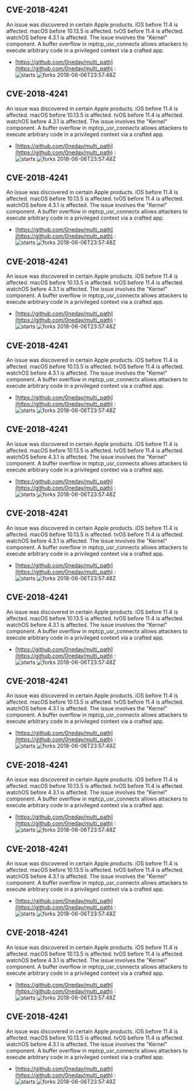 ## CVE-2018-4241
 An issue was discovered in certain Apple products. iOS before 11.4 is affected. macOS before 10.13.5 is affected. tvOS before 11.4 is affected. watchOS before 4.3.1 is affected. The issue involves the "Kernel" component. A buffer overflow in mptcp_usr_connectx allows attackers to execute arbitrary code in a privileged context via a crafted app.

- [https://github.com/0neday/multi_path](https://github.com/0neday/multi_path) :  
![starts](https://img.shields.io/github/stars/0neday/multi_path.svg) 
![forks](https://img.shields.io/github/forks/0neday/multi_path.svg) 
2018-06-06T23:57:48Z

## CVE-2018-4241
 An issue was discovered in certain Apple products. iOS before 11.4 is affected. macOS before 10.13.5 is affected. tvOS before 11.4 is affected. watchOS before 4.3.1 is affected. The issue involves the "Kernel" component. A buffer overflow in mptcp_usr_connectx allows attackers to execute arbitrary code in a privileged context via a crafted app.

- [https://github.com/0neday/multi_path](https://github.com/0neday/multi_path) :  
![starts](https://img.shields.io/github/stars/0neday/multi_path.svg) 
![forks](https://img.shields.io/github/forks/0neday/multi_path.svg) 
2018-06-06T23:57:48Z

## CVE-2018-4241
 An issue was discovered in certain Apple products. iOS before 11.4 is affected. macOS before 10.13.5 is affected. tvOS before 11.4 is affected. watchOS before 4.3.1 is affected. The issue involves the "Kernel" component. A buffer overflow in mptcp_usr_connectx allows attackers to execute arbitrary code in a privileged context via a crafted app.

- [https://github.com/0neday/multi_path](https://github.com/0neday/multi_path) :  
![starts](https://img.shields.io/github/stars/0neday/multi_path.svg) 
![forks](https://img.shields.io/github/forks/0neday/multi_path.svg) 
2018-06-06T23:57:48Z

## CVE-2018-4241
 An issue was discovered in certain Apple products. iOS before 11.4 is affected. macOS before 10.13.5 is affected. tvOS before 11.4 is affected. watchOS before 4.3.1 is affected. The issue involves the "Kernel" component. A buffer overflow in mptcp_usr_connectx allows attackers to execute arbitrary code in a privileged context via a crafted app.

- [https://github.com/0neday/multi_path](https://github.com/0neday/multi_path) :  
![starts](https://img.shields.io/github/stars/0neday/multi_path.svg) 
![forks](https://img.shields.io/github/forks/0neday/multi_path.svg) 
2018-06-06T23:57:48Z

## CVE-2018-4241
 An issue was discovered in certain Apple products. iOS before 11.4 is affected. macOS before 10.13.5 is affected. tvOS before 11.4 is affected. watchOS before 4.3.1 is affected. The issue involves the "Kernel" component. A buffer overflow in mptcp_usr_connectx allows attackers to execute arbitrary code in a privileged context via a crafted app.

- [https://github.com/0neday/multi_path](https://github.com/0neday/multi_path) :  
![starts](https://img.shields.io/github/stars/0neday/multi_path.svg) 
![forks](https://img.shields.io/github/forks/0neday/multi_path.svg) 
2018-06-06T23:57:48Z

## CVE-2018-4241
 An issue was discovered in certain Apple products. iOS before 11.4 is affected. macOS before 10.13.5 is affected. tvOS before 11.4 is affected. watchOS before 4.3.1 is affected. The issue involves the "Kernel" component. A buffer overflow in mptcp_usr_connectx allows attackers to execute arbitrary code in a privileged context via a crafted app.

- [https://github.com/0neday/multi_path](https://github.com/0neday/multi_path) :  
![starts](https://img.shields.io/github/stars/0neday/multi_path.svg) 
![forks](https://img.shields.io/github/forks/0neday/multi_path.svg) 
2018-06-06T23:57:48Z

## CVE-2018-4241
 An issue was discovered in certain Apple products. iOS before 11.4 is affected. macOS before 10.13.5 is affected. tvOS before 11.4 is affected. watchOS before 4.3.1 is affected. The issue involves the "Kernel" component. A buffer overflow in mptcp_usr_connectx allows attackers to execute arbitrary code in a privileged context via a crafted app.

- [https://github.com/0neday/multi_path](https://github.com/0neday/multi_path) :  
![starts](https://img.shields.io/github/stars/0neday/multi_path.svg) 
![forks](https://img.shields.io/github/forks/0neday/multi_path.svg) 
2018-06-06T23:57:48Z

## CVE-2018-4241
 An issue was discovered in certain Apple products. iOS before 11.4 is affected. macOS before 10.13.5 is affected. tvOS before 11.4 is affected. watchOS before 4.3.1 is affected. The issue involves the "Kernel" component. A buffer overflow in mptcp_usr_connectx allows attackers to execute arbitrary code in a privileged context via a crafted app.

- [https://github.com/0neday/multi_path](https://github.com/0neday/multi_path) :  
![starts](https://img.shields.io/github/stars/0neday/multi_path.svg) 
![forks](https://img.shields.io/github/forks/0neday/multi_path.svg) 
2018-06-06T23:57:48Z

## CVE-2018-4241
 An issue was discovered in certain Apple products. iOS before 11.4 is affected. macOS before 10.13.5 is affected. tvOS before 11.4 is affected. watchOS before 4.3.1 is affected. The issue involves the "Kernel" component. A buffer overflow in mptcp_usr_connectx allows attackers to execute arbitrary code in a privileged context via a crafted app.

- [https://github.com/0neday/multi_path](https://github.com/0neday/multi_path) :  
![starts](https://img.shields.io/github/stars/0neday/multi_path.svg) 
![forks](https://img.shields.io/github/forks/0neday/multi_path.svg) 
2018-06-06T23:57:48Z

## CVE-2018-4241
 An issue was discovered in certain Apple products. iOS before 11.4 is affected. macOS before 10.13.5 is affected. tvOS before 11.4 is affected. watchOS before 4.3.1 is affected. The issue involves the "Kernel" component. A buffer overflow in mptcp_usr_connectx allows attackers to execute arbitrary code in a privileged context via a crafted app.

- [https://github.com/0neday/multi_path](https://github.com/0neday/multi_path) :  
![starts](https://img.shields.io/github/stars/0neday/multi_path.svg) 
![forks](https://img.shields.io/github/forks/0neday/multi_path.svg) 
2018-06-06T23:57:48Z

## CVE-2018-4241
 An issue was discovered in certain Apple products. iOS before 11.4 is affected. macOS before 10.13.5 is affected. tvOS before 11.4 is affected. watchOS before 4.3.1 is affected. The issue involves the "Kernel" component. A buffer overflow in mptcp_usr_connectx allows attackers to execute arbitrary code in a privileged context via a crafted app.

- [https://github.com/0neday/multi_path](https://github.com/0neday/multi_path) :  
![starts](https://img.shields.io/github/stars/0neday/multi_path.svg) 
![forks](https://img.shields.io/github/forks/0neday/multi_path.svg) 
2018-06-06T23:57:48Z

## CVE-2018-4241
 An issue was discovered in certain Apple products. iOS before 11.4 is affected. macOS before 10.13.5 is affected. tvOS before 11.4 is affected. watchOS before 4.3.1 is affected. The issue involves the "Kernel" component. A buffer overflow in mptcp_usr_connectx allows attackers to execute arbitrary code in a privileged context via a crafted app.

- [https://github.com/0neday/multi_path](https://github.com/0neday/multi_path) :  
![starts](https://img.shields.io/github/stars/0neday/multi_path.svg) 
![forks](https://img.shields.io/github/forks/0neday/multi_path.svg) 
2018-06-06T23:57:48Z

## CVE-2018-4241
 An issue was discovered in certain Apple products. iOS before 11.4 is affected. macOS before 10.13.5 is affected. tvOS before 11.4 is affected. watchOS before 4.3.1 is affected. The issue involves the "Kernel" component. A buffer overflow in mptcp_usr_connectx allows attackers to execute arbitrary code in a privileged context via a crafted app.

- [https://github.com/0neday/multi_path](https://github.com/0neday/multi_path) :  
![starts](https://img.shields.io/github/stars/0neday/multi_path.svg) 
![forks](https://img.shields.io/github/forks/0neday/multi_path.svg) 
2018-06-06T23:57:48Z

